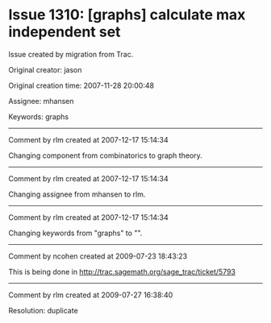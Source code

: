 # Issue 1310: [graphs] calculate max independent set

Issue created by migration from Trac.

Original creator: jason

Original creation time: 2007-11-28 20:00:48

Assignee: mhansen

Keywords: graphs




---

Comment by rlm created at 2007-12-17 15:14:34

Changing component from combinatorics to graph theory.


---

Comment by rlm created at 2007-12-17 15:14:34

Changing assignee from mhansen to rlm.


---

Comment by rlm created at 2007-12-17 15:14:34

Changing keywords from "graphs" to "".


---

Comment by ncohen created at 2009-07-23 18:43:23

This is being done in http://trac.sagemath.org/sage_trac/ticket/5793


---

Comment by rlm created at 2009-07-27 16:38:40

Resolution: duplicate

